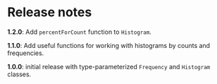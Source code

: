 # Release notes

**1.2.0**: Add `percentForCount` function to `Histogram`.

**1.1.0**: Add useful functions for working with histograms by counts and frequencies.

**1.0.0**: initial release with type-parameterized `Frequency` and `Histogram` classes.
